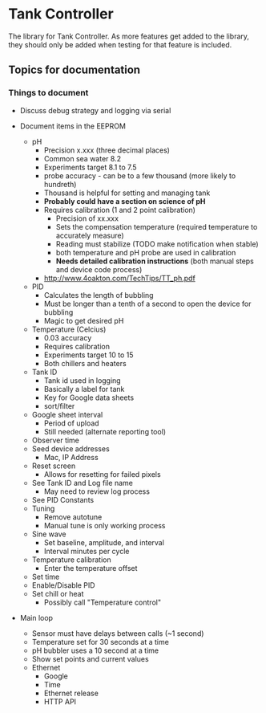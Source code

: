 # Tank Controller

The library for Tank Controller. 
As more features get added to the library, they should only be added when testing for that feature is included.

## Topics for documentation

### Things to document

* Discuss debug strategy and logging via serial

* Document items in the EEPROM
  * pH
    * Precision x.xxx (three decimal places)
    * Common sea water 8.2
    * Experiments target 8.1 to 7.5
    * probe accuracy - can be to a few thousand (more likely to hundreth)
    * Thousand is helpful for setting and managing tank
    * **Probably could have a section on science of pH**
    * Requires calibration (1 and 2 point calibration)
      * Precision of xx.xxx
      * Sets the compensation temperature (required temperature to accurately measure)
      * Reading must stabilize (TODO make notification when stable)
      * both temperature and pH probe are used in calibration
      * **Needs detailed calibration instructions** (both manual steps and device code process)
    * <http://www.4oakton.com/TechTips/TT_ph.pdf>
  * PID
    * Calculates the length of bubbling
    * Must be longer than a tenth of a second to open the device for bubbling
    * Magic to get desired pH
  * Temperature (Celcius)
    * 0.03 accuracy
    * Requires calibration
    * Experiments target 10 to 15
    * Both chillers and heaters
  * Tank ID
    * Tank id used in logging
    * Basically a label for tank
    * Key for Google data sheets
    * sort/filter
  * Google sheet interval
    * Period of upload
    * Still needed (alternate reporting tool)
  * Observer time
  * Seed device addresses
    * Mac, IP Address
  * Reset screen
    * Allows for resetting for failed pixels
  * See Tank ID and Log file name
    * May need to review log process
  * See PID Constants
  * Tuning
    * Remove autotune
    * Manual tune is only working process
  * Sine wave
    * Set baseline, amplitude, and interval
    * Interval minutes per cycle
  * Temperature calibration
    * Enter the temperature offset
  * Set time
  * Enable/Disable PID
  * Set chill or heat
    * Possibly call "Temperature control"
* Main loop
  * Sensor must have delays between calls (~1 second)
  * Temperature set for 30 seconds at a time
  * pH bubbler uses a 10 second at a time
  * Show set points and current values
  * Ethernet
    * Google
    * Time
    * Ethernet release
    * HTTP API
